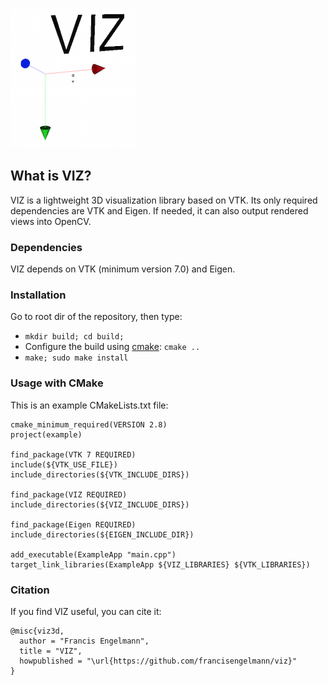 ![alt tag](viz_logo.png)
## What is VIZ?
VIZ is a lightweight 3D visualization library based on VTK.
Its only required dependencies are VTK and Eigen. If needed, it can also output rendered views into OpenCV.

### Dependencies
VIZ depends on VTK (minimum version 7.0) and Eigen.

### Installation
Go to root dir of the repository, then type:
* `mkdir build; cd build;`
* Configure the build using [cmake](http://www.cmake.org/cmake/resources/software.html): `cmake ..`
* `make; sudo make install`

### Usage with CMake
This is an example CMakeLists.txt file:
```
cmake_minimum_required(VERSION 2.8)
project(example)

find_package(VTK 7 REQUIRED)
include(${VTK_USE_FILE})
include_directories(${VTK_INCLUDE_DIRS})

find_package(VIZ REQUIRED)
include_directories(${VIZ_INCLUDE_DIRS})

find_package(Eigen REQUIRED)
include_directories(${EIGEN_INCLUDE_DIR})

add_executable(ExampleApp "main.cpp")
target_link_libraries(ExampleApp ${VIZ_LIBRARIES} ${VTK_LIBRARIES})
```

### Citation
If you find VIZ useful, you can cite it:

```
@misc{viz3d,
  author = "Francis Engelmann",
  title = "VIZ",
  howpublished = "\url{https://github.com/francisengelmann/viz}"
}
```
